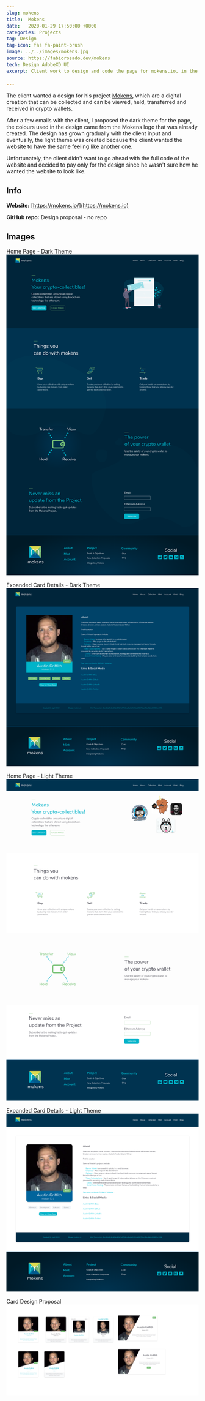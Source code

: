 ```yaml
---
slug: mokens
title:  Mokens
date:   2020-01-29 17:50:00 +0000
categories: Projects
tag: Design
tag-icon: fas fa-paint-brush
image: ../../images/mokens.jpg
source: https://fabiorosado.dev/mokens
tech: Design AdobeXD UI
excerpt: Client work to design and code the page for mokens.io, in the end the client decided to just keep the design and not go ahead with the code.

---
```

The client wanted a design for his project [Mokens](https://mokens.io), which are a digital creation that can be collected and can be viewed, held, transferred and received in crypto wallets.

After a few emails with the client, I proposed the dark theme for the page, the colours used in the design came from the Mokens logo that was already created. The design has grown gradually with the client input and eventually, the light theme was created because the client wanted the website to have the same feeling like another one.

Unfortunately, the client didn't want to go ahead with the full code of the website and decided to pay only for the design since he wasn't sure how he wanted the website to look like.

## Info

**Website:** [https://mokens.io/](https://mokens.io)

**GitHub repo:** Design proposal - no repo

## Images

Home Page - Dark Theme
![Home Page Dark Theme](../../images/mokens-dark.png)

Expanded Card Details - Dark Theme
![Expanded Card Details Dark Theme](../../images/mokens-dark-card.png)

Home Page - Light Theme
![Home Page Light Theme](../../images/mokens-light.png)

Expanded Card Details - Light Theme
![Expanded Card Details Light Theme](../../images/mokens-light-card.png)

Card Design Proposal
![Card Design Proposal](../../images/mokens-card-design.png)
